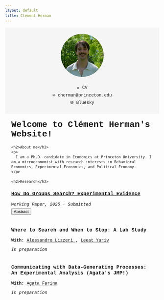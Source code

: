 ```yaml
---
layout: default
title: Clément Herman
---
```


<style>
  body {
  font-family: "Courier New", Courier, monospace;
}
  .container {
    display: flex;
    flex-wrap: wrap;
    max-width: 1000px;
    margin: 0 auto;
  }
  .sidebar {
    flex: 1 1 30%;
    padding: 20px;
    background-color: #f5f5f5;
    min-width: 200px;
    box-sizing: border-box;
    text-align: center;
  }
  .sidebar img {
    border-radius: 50%;
    width: 140px;
    height: 140px;
    object-fit: cover;
    margin-bottom: 15px;
  }
  .sidebar a {
    display: block;
    margin: 8px 0;
    text-decoration: none;
  }

  .main-content {
    flex: 1 1 70%;
    padding: 20px;
    box-sizing: border-box;
  }

  h1 {
    margin-top: 0;
  }

  .abstract {
    display: none;
    margin-top: 5px;
  }

  button {
    margin-top: 5px;
  }

  .project {
  margin-bottom: 40px;
}
</style>

<div class="container">

  <div class="sidebar">
    <img src="photo_clement.jpg" alt="Photo de Clément Herman">
    <a href="https://drive.google.com/file/d/1TrC1MCd6kxQlAt9jsvOpUZAS79TmcFaq/view?usp=share_link" target="_blank">📄 CV</a>
    <a href="mailto:cherman@princeton.edu">✉️ cherman@princeton.edu</a>
    <a href="https://bsky.app/profile/clemherm.bsky.social" target="_blank">🌐 Bluesky</a>
  </div>

  <div class="main-content">
    <h1>Welcome to Clément Herman's Website!</h1>

    <h2>About me</h2>
    <p>
      I am a Ph.D. candidate in Economics at Princeton University. I am a microeconomist with research interests in Behavioral Economics, Experimental Economics, and Political Economy.
    </p>

    <h2>Research</h2>

<div class="project">
  <h3><a href="https://drive.google.com/file/d/1y5wnjRmn4bTxqYAMbl-4sAGgy0OrtrPL/view?usp=share_link" target="_blank">How Do Groups Search? Experimental Evidence</a></h3>
  <em>Working Paper, 2025 · Submitted</em><br>
  <button onclick="toggleAbstract('abs1')">Abstract</button>
  <div class="abstract" id="abs1">
    <p>Searching for a suitable alternative—whether in research teams, hiring committees, or households—is often a collective process, combining the trade-offs of individual search with the challenges of group decision-making. We study collective search in laboratory experiments, where groups of participants sequentially sample alternatives. We vary the stopping-decision rule and the alignment of group members’ preferences, and compare group behavior to that of individuals under otherwise identical conditions. Several patterns emerge. While individuals tend to undersearch, groups examine more alternatives, particularly when unanimity is required to stop. When preferences are aligned, group search generates beneficial effects: participants raise their standards, and low-value alternatives are more likely to be rejected. When preferences are misaligned, however, group search generates detrimental effects: high-value alternatives are often rejected, and participants adopt lower standards. These findings reveal a new channel, the sequential exploration of alternatives, through which groups can outperform or underperform individual decision-making.</p>
  </div>
</div>

<div class="project">
  <h3>Where to Search and When to Stop: A Lab Study</h3>
  <p>
    <strong>With:</strong> 
    <a href="https://sites.google.com/view/lizzeri" target="_blank" rel="noopener noreferrer">
      Alessandro Lizzeri
    </a>, 
    <a href="https://www.lyariv.com" target="_blank" rel="noopener noreferrer">
      Leeat Yariv
    </a>
  </p>
  <em>In preparation</em>
</div>




<div class="project">
  <h3>
    Communicating with Data-Generating Processes: An Experimental Analysis (Agata's JMP!)
  </h3>
  <p>
    <strong>With:</strong> 
    <a href="https://www.agatafarina.com" target="_blank" rel="noopener noreferrer">
      Agata Farina
    </a>
  </p>
  <em>In preparation</em>
</div>



  </div>
</div>

<script>
function toggleAbstract(id) {
  var x = document.getElementById(id);
  if (x.style.display === "none" || x.style.display === "") {
    x.style.display = "block";
  } else {
    x.style.display = "none";
  }
}
</script>
